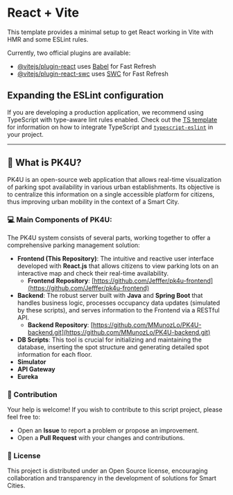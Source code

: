 # React + Vite

This template provides a minimal setup to get React working in Vite with HMR and some ESLint rules.

Currently, two official plugins are available:

- [@vitejs/plugin-react](https://github.com/vitejs/vite-plugin-react/blob/main/packages/plugin-react) uses [Babel](https://babeljs.io/) for Fast Refresh
- [@vitejs/plugin-react-swc](https://github.com/vitejs/vite-plugin-react/blob/main/packages/plugin-react-swc) uses [SWC](https://swc.rs/) for Fast Refresh

## Expanding the ESLint configuration

If you are developing a production application, we recommend using TypeScript with type-aware lint rules enabled. Check out the [TS template](https://github.com/vitejs/vite/tree/main/packages/create-vite/template-react-ts) for information on how to integrate TypeScript and [`typescript-eslint`](https://typescript-eslint.io) in your project.

---
## 🌟 What is PK4U?

PK4U is an open-source web application that allows real-time visualization of parking spot availability in various urban establishments. Its objective is to centralize this information on a single accessible platform for citizens, thus improving urban mobility in the context of a Smart City.

### 💻 Main Components of PK4U:

The PK4U system consists of several parts, working together to offer a comprehensive parking management solution:

* **Frontend (This Repository)**: The intuitive and reactive user interface developed with **React.js** that allows citizens to view parking lots on an interactive map and check their real-time availability.
    * **Frontend Repository**: [https://github.com/Jefffer/pk4u-frontend](https://github.com/Jefffer/pk4u-frontend)
* **Backend**: The robust server built with **Java** and **Spring Boot** that handles business logic, processes occupancy data updates (simulated by these scripts), and serves information to the Frontend via a RESTful API.
    * **Backend Repository**: [https://github.com/MMunozLo/PK4U-backend.git](https://github.com/MMunozLo/PK4U-backend.git)
* **DB Scripts**: This tool is crucial for initializing and maintaining the database, inserting the spot structure and generating detailed spot information for each floor.
* **Simulator**
* **API Gateway**
* **Eureka**

### 🤝 Contribution
Your help is welcome! If you wish to contribute to this script project, please feel free to:

* Open an **Issue** to report a problem or propose an improvement.
* Open a **Pull Request** with your changes and contributions.

### 📄 License
This project is distributed under an Open Source license, encouraging collaboration and transparency in the development of solutions for Smart Cities.
